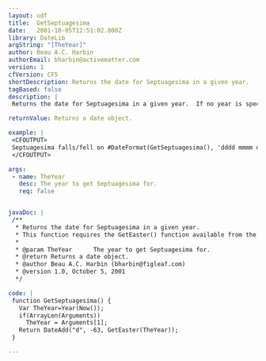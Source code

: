 ```yaml
---
layout: udf
title:  GetSeptuagesima
date:   2001-10-05T12:51:02.000Z
library: DateLib
argString: "[TheYear]"
author: Beau A.C. Harbin
authorEmail: bharbin@activematter.com
version: 1
cfVersion: CF5
shortDescription: Returns the date for Septuagesima in a given year.
tagBased: false
description: |
 Returns the date for Septuagesima in a given year.  If no year is specified, defaults to the current year.

returnValue: Returns a date object.

example: |
 <CFOUTPUT>
 Septuagesima falls/fell on #DateFormat(GetSeptuagesima(), 'dddd mmmm dd, yyyy')# this year.
 </CFOUTPUT>

args:
 - name: TheYear
   desc: The year to get Septuagesima for.
   req: false


javaDoc: |
 /**
  * Returns the date for Septuagesima in a given year.
  * This function requires the GetEaster() function available from the DateLib library.
  * 
  * @param TheYear      The year to get Septuagesima for. 
  * @return Returns a date object. 
  * @author Beau A.C. Harbin (bharbin@figleaf.com) 
  * @version 1.0, October 5, 2001 
  */

code: |
 function GetSeptuagesima() {
   Var TheYear=Year(Now());
   if(ArrayLen(Arguments)) 
     TheYear = Arguments[1];
   Return DateAdd("d", -63, GetEaster(TheYear));
 }

---
```



